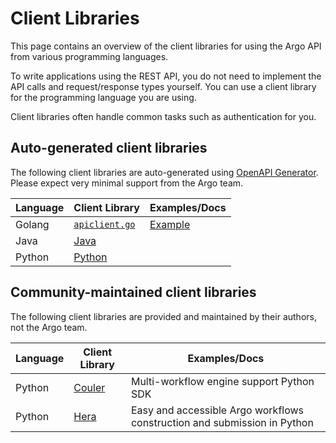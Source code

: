# Client Libraries

This page contains an overview of the client libraries for using the Argo API from various programming languages.

To write applications using the REST API, you do not need to implement the API calls and request/response types
yourself. You can use a client library for the programming language you are using.

Client libraries often handle common tasks such as authentication for you.

## Auto-generated client libraries

The following client libraries are auto-generated using [OpenAPI Generator](https://github.com/OpenAPITools/openapi-generator-cli).
Please expect very minimal support from the Argo team.

| Language | Client Library                                                                                      | Examples/Docs                                                                                 |
|----------|-----------------------------------------------------------------------------------------------------|-----------------------------------------------------------------------------------------------|
| Golang   | [`apiclient.go`](https://github.com/argoproj/argo-workflows/blob/main/pkg/apiclient/apiclient.go) | [Example](https://github.com/argoproj/argo-workflows/blob/main/cmd/argo/commands/submit.go) |
| Java     | [Java](https://github.com/argoproj/argo-workflows/blob/main/sdks/java)                            |                                                                                               |
| Python   | [Python](https://github.com/argoproj/argo-workflows/blob/main/sdks/python)                        |                                                                                               |

## Community-maintained client libraries

The following client libraries are provided and maintained by their authors, not the Argo team.

| Language | Client Library                                          | Examples/Docs                                                            |
|----------|---------------------------------------------------------|--------------------------------------------------------------------------|
| Python   | [Couler](https://github.com/couler-proj/couler)         | Multi-workflow engine support Python SDK                                 |
| Python   | [Hera](https://github.com/argoproj-labs/hera-workflows) | Easy and accessible Argo workflows construction and submission in Python |
